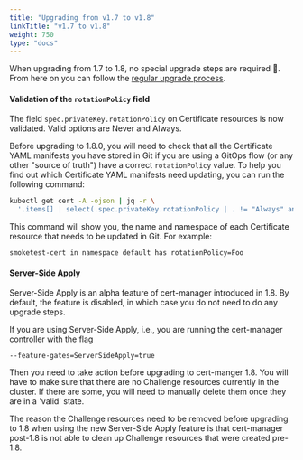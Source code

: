 ```yaml
---
title: "Upgrading from v1.7 to v1.8"
linkTitle: "v1.7 to v1.8"
weight: 750
type: "docs"
---
```


When upgrading from 1.7 to 1.8, no special upgrade steps are required 🎉. From
here on you can follow the [regular upgrade process](../).

#### Validation of the `rotationPolicy` field

The field `spec.privateKey.rotationPolicy` on Certificate resources is now validated. Valid options are Never and Always.

Before upgrading to 1.8.0, you will need to check that all the Certificate YAML manifests you have stored in Git if you are using a GitOps flow (or any other "source of truth") have a correct `rotationPolicy` value. To help you find out which Certificate YAML manifests need updating, you can run the following command:

```sh
kubectl get cert -A -ojson | jq -r \
  '.items[] | select(.spec.privateKey.rotationPolicy | . != "Always" and . != "Never") | "\(.metadata.name) in namespace \(.metadata.namespace) has rotationPolicy=\(.spec.privateKey.rotationPolicy)"'
```

This command will show you, the name and namespace of each Certificate resource that needs to be updated in Git. For example:

```text
smoketest-cert in namespace default has rotationPolicy=Foo
```

#### Server-Side Apply

Server-Side Apply is an alpha feature of cert-manager introduced in 1.8. By
default, the feature is disabled, in which case you do not need to do any
upgrade steps.

If you are using Server-Side Apply, i.e., you are running the cert-manager
controller with the flag

```text
--feature-gates=ServerSideApply=true
```

Then you need to take action before upgrading to cert-manger 1.8. You will have
to make sure that there are no Challenge resources currently in the cluster. If
there are some, you will need to manually delete them once they are in a 'valid'
state.

The reason the Challenge resources need to be removed before upgrading to 1.8
when using the new Server-Side Apply feature is that cert-manager post-1.8 is
not able to clean up Challenge resources that were created pre-1.8.
